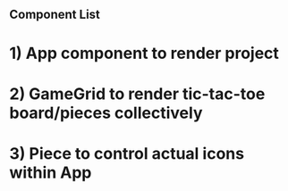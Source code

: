 ## Component List
# 1) App component to render project
# 2) GameGrid to render tic-tac-toe board/pieces collectively
# 3) Piece to control actual icons within App